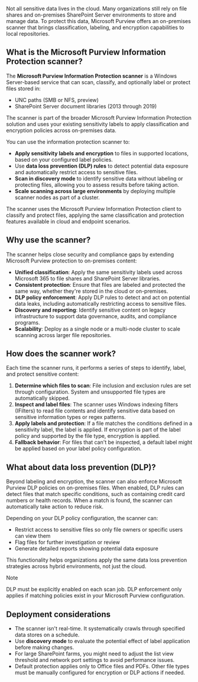 Not all sensitive data lives in the cloud. Many organizations still rely on file shares and on-premises SharePoint Server environments to store and manage data. To protect this data, Microsoft Purview offers an on-premises scanner that brings classification, labeling, and encryption capabilities to local repositories.

## What is the Microsoft Purview Information Protection scanner?

The **Microsoft Purview Information Protection scanner** is a Windows Server-based service that can scan, classify, and optionally label or protect files stored in:

- UNC paths (SMB or NFS, preview)
- SharePoint Server document libraries (2013 through 2019)

The scanner is part of the broader Microsoft Purview Information Protection solution and uses your existing sensitivity labels to apply classification and encryption policies across on-premises data.

You can use the information protection scanner to:

- **Apply sensitivity labels and encryption** to files in supported locations, based on your configured label policies.
- Use **data loss prevention (DLP) rules** to detect potential data exposure and automatically restrict access to sensitive files.
- **Scan in discovery mode** to identify sensitive data without labeling or protecting files, allowing you to assess results before taking action.
- **Scale scanning across large environments** by deploying multiple scanner nodes as part of a cluster.

The scanner uses the Microsoft Purview Information Protection client to classify and protect files, applying the same classification and protection features available in cloud and endpoint scenarios.

## Why use the scanner?

The scanner helps close security and compliance gaps by extending Microsoft Purview protection to on-premises content:

- **Unified classification**: Apply the same sensitivity labels used across Microsoft 365 to file shares and SharePoint Server libraries.
- **Consistent protection**: Ensure that files are labeled and protected the same way, whether they're stored in the cloud or on-premises.
- **DLP policy enforcement**: Apply DLP rules to detect and act on potential data leaks, including automatically restricting access to sensitive files.
- **Discovery and reporting**: Identify sensitive content on legacy infrastructure to support data governance, audits, and compliance programs.
- **Scalability**: Deploy as a single node or a multi-node cluster to scale scanning across larger file repositories.

## How does the scanner work?

Each time the scanner runs, it performs a series of steps to identify, label, and protect sensitive content:

1. **Determine which files to scan**: File inclusion and exclusion rules are set through configuration. System and unsupported file types are automatically skipped.
1. **Inspect and label files**: The scanner uses Windows indexing filters (IFilters) to read file contents and identify sensitive data based on sensitive information types or regex patterns.
1. **Apply labels and protection**: If a file matches the conditions defined in a sensitivity label, the label is applied. If encryption is part of the label policy and supported by the file type, encryption is applied.
1. **Fallback behavior**: For files that can't be inspected, a default label might be applied based on your label policy configuration.

## What about data loss prevention (DLP)?

Beyond labeling and encryption, the scanner can also enforce Microsoft Purview DLP policies on on-premises files. When enabled, DLP rules can detect files that match specific conditions, such as containing credit card numbers or health records. When a match is found, the scanner can automatically take action to reduce risk.

Depending on your DLP policy configuration, the scanner can:

- Restrict access to sensitive files so only file owners or specific users can view them
- Flag files for further investigation or review
- Generate detailed reports showing potential data exposure

This functionality helps organizations apply the same data loss prevention strategies across hybrid environments, not just the cloud.

> [!NOTE]
> DLP must be explicitly enabled on each scan job. DLP enforcement only applies if matching policies exist in your Microsoft Purview configuration.

## Deployment considerations

- The scanner isn't real-time. It systematically crawls through specified data stores on a schedule.
- Use **discovery mode** to evaluate the potential effect of label application before making changes.
- For large SharePoint farms, you might need to adjust the list view threshold and network port settings to avoid performance issues.
- Default protection applies only to Office files and PDFs. Other file types must be manually configured for encryption or DLP actions if needed.

